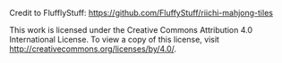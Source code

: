 Credit to FlufflyStuff:  https://github.com/FluffyStuff/riichi-mahjong-tiles

This work is licensed under the Creative Commons Attribution 4.0 International License. To view a copy of this license, visit http://creativecommons.org/licenses/by/4.0/.